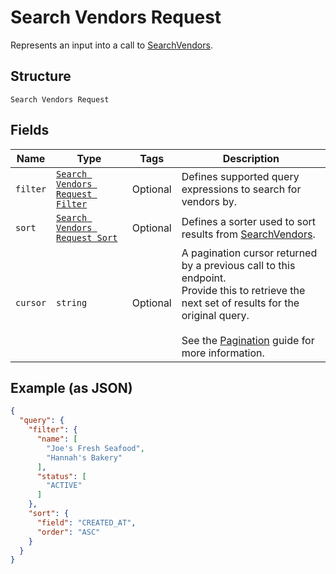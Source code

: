 
# Search Vendors Request

Represents an input into a call to [SearchVendors](../../doc/api/vendors.md#search-vendors).

## Structure

`Search Vendors Request`

## Fields

| Name | Type | Tags | Description |
|  --- | --- | --- | --- |
| `filter` | [`Search Vendors Request Filter`](../../doc/models/search-vendors-request-filter.md) | Optional | Defines supported query expressions to search for vendors by. |
| `sort` | [`Search Vendors Request Sort`](../../doc/models/search-vendors-request-sort.md) | Optional | Defines a sorter used to sort results from [SearchVendors](../../doc/api/vendors.md#search-vendors). |
| `cursor` | `string` | Optional | A pagination cursor returned by a previous call to this endpoint.<br>Provide this to retrieve the next set of results for the original query.<br><br>See the [Pagination](https://developer.squareup.com/docs/working-with-apis/pagination) guide for more information. |

## Example (as JSON)

```json
{
  "query": {
    "filter": {
      "name": [
        "Joe's Fresh Seafood",
        "Hannah's Bakery"
      ],
      "status": [
        "ACTIVE"
      ]
    },
    "sort": {
      "field": "CREATED_AT",
      "order": "ASC"
    }
  }
}
```

